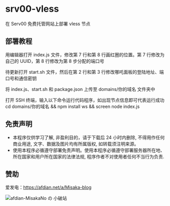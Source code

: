 # srv00-vless

在 Serv00 免费托管网站上部署 vless 节点

## 部署教程
用编辑器打开 index.js 文件，修改第 7 行和第 8 行画红圈的位置。第 7 行修改为自己的 UUID，第 8 行修改为第 8 步分配的端口号

待更新打开 start.sh 文件，然后在第 2 行和第 3 行修改哪吒面板的登陆地址、端口号和通信密钥

将 index.js、start.sh 和 package.json 上传至 domains/你的域名 文件夹中

打开 SSH 终端，输入以下命令运行代码程序，如出现节点信息即可代表运行成功
cd domains/你的域名 && npm install ws && screen node index.js

## 免责声明

* 本程序仅供学习了解, 非盈利目的，请于下载后 24 小时内删除, 不得用作任何商业用途, 文字、数据及图片均有所属版权, 如转载须注明来源。
* 使用本程序必循遵守部署免责声明。使用本程序必循遵守部署服务器所在地、所在国家和用户所在国家的法律法规, 程序作者不对使用者任何不当行为负责.

## 赞助

爱发电：https://afdian.net/a/Misaka-blog

![afdian-MisakaNo の 小破站](https://user-images.githubusercontent.com/122191366/211533469-351009fb-9ae8-4601-992a-abbf54665b68.jpg)

